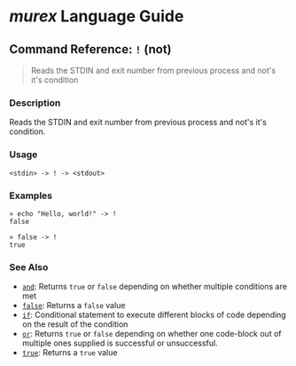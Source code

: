 # _murex_ Language Guide

## Command Reference: `!` (not)

> Reads the STDIN and exit number from previous process and not's it's condition

### Description

Reads the STDIN and exit number from previous process and not's it's condition.

### Usage

    <stdin> -> ! -> <stdout>

### Examples

    » echo "Hello, world!" -> !
    false
    
    » false -> !
    true

### See Also

* [`and`](../commands/and.md):
  Returns `true` or `false` depending on whether multiple conditions are met
* [`false`](../commands/false.md):
  Returns a `false` value
* [`if`](../commands/if.md):
  Conditional statement to execute different blocks of code depending on the result of the condition
* [`or`](../commands/or.md):
  Returns `true` or `false` depending on whether one code-block out of multiple ones supplied is successful or unsuccessful.
* [`true`](../commands/true.md):
  Returns a `true` value